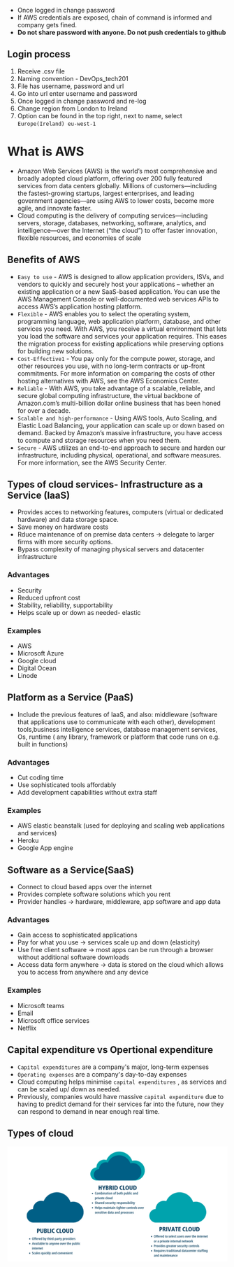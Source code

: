 * Once logged in change password
* If AWS credentials are exposed, chain of command is informed and company gets fined.
* **Do not share password with anyone. Do not push credentials to github**
## Login process
1) Receive .csv file
2) Naming convention - DevOps_tech201
3) File has username, password and url
4) Go into url enter username and password
5) Once logged in change password and re-log
6) Change region from London to Ireland
7) Option can be found in the top right, next to name, select `Europe(Ireland) eu-west-1`
# What is AWS
* Amazon Web Services (AWS) is the world’s most comprehensive and broadly adopted cloud platform, offering over 200 fully featured services from data centers globally. Millions of customers—including the fastest-growing startups, largest enterprises, and leading government agencies—are using AWS to lower costs, become more agile, and innovate faster.
* Cloud computing is the delivery of computing services—including servers, storage, databases, networking, software, analytics, and intelligence—over the Internet (“the cloud”) to offer faster innovation, flexible resources, and economies of scale
## Benefits of AWS
* `Easy to use` - AWS is designed to allow application providers, ISVs, and vendors to quickly and securely host your applications – whether an existing application or a new SaaS-based application. You can use the AWS Management Console or well-documented web services APIs to access AWS’s application hosting platform.
* `Flexible` - AWS enables you to select the operating system, programming language, web application platform, database, and other services you need. With AWS, you receive a virtual environment that lets you load the software and services your application requires. This eases the migration process for existing applications while preserving options for building new solutions.
* `Cost-Effective1` - You pay only for the compute power, storage, and other resources you use, with no long-term contracts or up-front commitments. For more information on comparing the costs of other hosting alternatives with AWS, see the AWS Economics Center.
* `Reliable` - With AWS, you take advantage of a scalable, reliable, and secure global computing infrastructure, the virtual backbone of Amazon.com’s multi-billion dollar online business that has been honed for over a decade.
* `Scalable and high-performance` - Using AWS tools, Auto Scaling, and Elastic Load Balancing, your application can scale up or down based on demand. Backed by Amazon’s massive infrastructure, you have access to compute and storage resources when you need them.
* `Secure` - AWS utilizes an end-to-end approach to secure and harden our infrastructure, including physical, operational, and software measures. For more information, see the AWS Security Center.
## Types of cloud services- Infrastructure as a Service (IaaS)
* Provides acces to networking features, computers (virtual or dedicated hardware) and data storage space.
* Save money on hardware costs
* Rduce maintenance of on premise data centers -> delegate to larger firms with more security options.
* Bypass complexity of managing physical servers and datacenter infrastructure
### Advantages
* Security
* Reduced upfront cost
* Stability, reliability, supportability
* Helps scale up or down as needed- elastic
### Examples
* AWS
* Microsoft Azure
* Google cloud
* Digital Ocean
* Linode
## Platform as a Service (PaaS)
* Include the previous features of IaaS, and also: middleware (software that applications use to communicate with each other), development tools,business intelligence services, database management services, Os, runtime ( any library, framework or platform that code runs on e.g. built in functions)
### Advantages
* Cut coding time 
* Use sophisticated tools affordably
* Add development capabilities without extra staff
### Examples
* AWS elastic beanstalk (used for deploying and scaling web applications and services)
* Heroku
* Google App engine
## Software as a Service(SaaS)
* Connect to cloud based apps over the internet
* Provides complete software solutions which you rent
* Provider handles -> hardware, middleware, app software and app data
### Advantages
* Gain access to sophisticated applications
* Pay for what you use -> services scale up and down (elasticity)
* Use free client software -> most apps can be run through a browser without additional software downloads
* Access data form anywhere -> data is stored on the cloud which allows you to access from anywhere and any device
### Examples
* Microsoft teams
* Email
* Microsoft office services
* Netflix
## Capital expenditure vs Opertional expenditure
* `Capital expenditures` are a company's major, long-term expenses
* `Operating expenses` are a company's day-to-day expenses
* Cloud computing helps minimise `capital expenditures` , as services and can be scaled up/ down as needed.
* Previously, companies would have massive `capital expenditure` due to having to predict demand for their services far into the future, now they can respond to demand in near enough real time.
## Types of cloud

![](types_of_cloud.png)